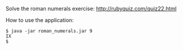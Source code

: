Solve the roman numerals exercise: http://rubyquiz.com/quiz22.html

How to use the application:

    $ java -jar roman_numerals.jar 9
    IX
    $